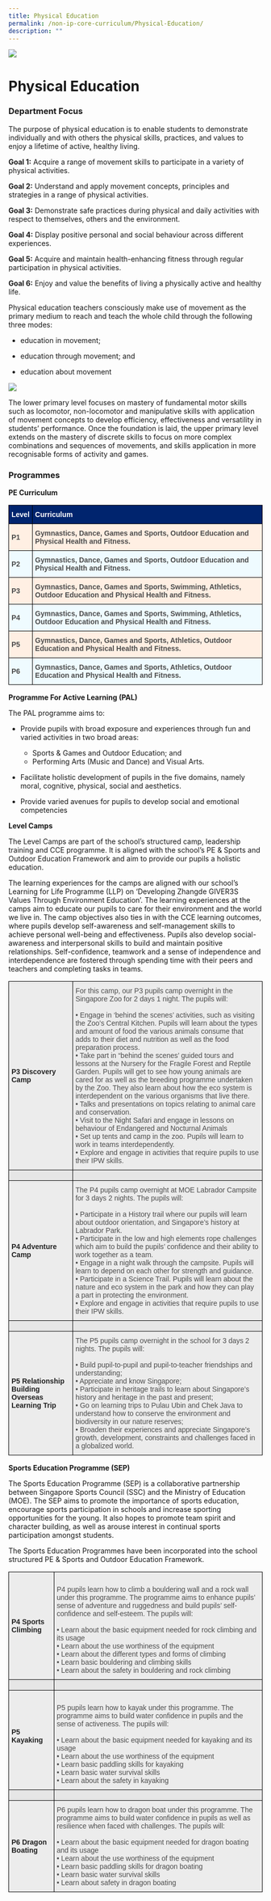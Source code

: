 ```yaml
---
title: Physical Education
permalink: /non-ip-core-curriculum/Physical-Education/
description: ""
---
```

![](/images/OurProgrammes1.png)

Physical Education
==================

  

### Department Focus

  

The purpose of physical education is to enable students to demonstrate individually and with others the physical skills, practices, and values to enjoy a lifetime of active, healthy living.

  

<b>Goal 1:</b> Acquire a range of movement skills to participate in a variety of physical activities.

  

<b>Goal 2:</b> Understand and apply movement concepts, principles and strategies in a range of physical activities.

  

<b>Goal 3:</b> Demonstrate safe practices during physical and daily activities with respect to themselves, others and the environment.

  

<b>Goal 4:</b> Display positive personal and social behaviour across different experiences.

  

<b>Goal 5:</b> Acquire and maintain health-enhancing fitness through regular participation in physical activities.

  

<b>Goal 6:</b> Enjoy and value the benefits of living a physically active and healthy life.


  

Physical education teachers consciously make use of movement as the primary medium to reach and teach the whole child through the following three modes:

  

*   education in movement;  
    
*   education through movement; and  
    
*   education about movement

![](/images/PE.png)

The lower primary level focuses on mastery of fundamental motor skills such as locomotor, non-locomotor and manipulative skills with application of movement concepts to develop efficiency, effectiveness and versatility in students’ performance. Once the foundation is laid, the upper primary level extends on the mastery of discrete skills to focus on more complex combinations and sequences of movements, and skills application in more recognisable forms of activity and games.

  

### Programmes

  

<b>PE Curriculum</b>

<style type="text/css">
.tg  {border-collapse:collapse;border-spacing:0;}
.tg td{border-color:black;border-style:solid;border-width:1px;font-family:Arial, sans-serif;font-size:14px;
  overflow:hidden;padding:10px 5px;word-break:normal;}
.tg th{border-color:black;border-style:solid;border-width:1px;font-family:Arial, sans-serif;font-size:14px;
  font-weight:normal;overflow:hidden;padding:10px 5px;word-break:normal;}
.tg .tg-jlxq{background-color:#00246E;color:#ffffff;font-weight:bold;text-align:left;vertical-align:middle}
.tg .tg-uy2r{background-color:#FFEFE3;color:#4C4C4C;font-weight:bold;text-align:left;vertical-align:middle}
.tg .tg-gryt{background-color:#EFFBFF;color:#4C4C4C;font-weight:bold;text-align:left;vertical-align:middle}
.tg .tg-m3wd{background-color:#FFEFE3;color:#4C4C4C;font-weight:bold;text-align:left;vertical-align:top}
.tg .tg-0gyz{background-color:#EFFBFF;color:#4C4C4C;font-weight:bold;text-align:left;vertical-align:top}
</style>
<table class="tg">
<thead>
  <tr>
    <th class="tg-jlxq"><span style="background-color:#00246E">Level </span></th>
    <th class="tg-jlxq"><span style="background-color:#00246E">Curriculum</span></th>
  </tr>
</thead>
<tbody>
  <tr>
    <td class="tg-uy2r"><span style="color:#4C4C4C;background-color:#FFEFE3">P1</span></td>
    <td class="tg-uy2r"><span style="color:#4C4C4C;background-color:#FFEFE3">Gymnastics, Dance, Games and Sports, Outdoor Education and Physical Health and Fitness.</span></td>
  </tr>
  <tr>
    <td class="tg-gryt"><span style="color:#4C4C4C;background-color:#EFFBFF">P2</span></td>
    <td class="tg-gryt"><span style="color:#4C4C4C;background-color:#EFFBFF">Gymnastics, Dance, Games and Sports, Outdoor Education and Physical Health and Fitness.</span></td>
  </tr>
  <tr>
    <td class="tg-uy2r"><span style="color:#4C4C4C;background-color:#FFEFE3"> P3</span></td>
    <td class="tg-m3wd">Gymnastics, Dance, Games and Sports, Swimming, Athletics, Outdoor Education and Physical Health and Fitness. <span style="color:#4C4C4C;background-color:#FFEFE3"> </span></td>
  </tr>
  <tr>
    <td class="tg-gryt"><span style="color:#4C4C4C;background-color:#EFFBFF"> P4 </span></td>
    <td class="tg-0gyz">Gymnastics, Dance, Games and Sports, Swimming, Athletics, Outdoor Education and Physical Health and Fitness. <span style="color:#4C4C4C;background-color:#EFFBFF"> </span></td>
  </tr>
  <tr>
    <td class="tg-uy2r"><span style="color:#4C4C4C;background-color:#FFEFE3"> P5</span></td>
    <td class="tg-m3wd">Gymnastics, Dance, Games and Sports, Athletics, Outdoor Education and Physical Health and Fitness.<span style="color:#4C4C4C;background-color:#FFEFE3"> </span></td>
  </tr>
  <tr>
    <td class="tg-gryt"><span style="color:#4C4C4C;background-color:#EFFBFF"> P6</span></td>
    <td class="tg-0gyz">Gymnastics, Dance, Games and Sports, Athletics, Outdoor Education and Physical Health and Fitness.<span style="color:#4C4C4C;background-color:#EFFBFF"> </span></td>
  </tr>
</tbody>
</table>


<b>Programme For Active Learning (PAL)</b>

  

The PAL programme aims to:

  

*   Provide pupils with broad exposure and experiences through fun and varied activities in two broad areas:

    *   Sports & Games and Outdoor Education; and
    *   Performing Arts (Music and Dance) and Visual Arts.

*   Facilitate holistic development of pupils in the five domains, namely moral, cognitive, physical, social and aesthetics.
*   Provide varied avenues for pupils to develop social and emotional competencies


<b>Level Camps</b>

  

The Level Camps are part of the school’s structured camp, leadership training and CCE programme. It is aligned with the school’s PE & Sports and Outdoor Education Framework and aim to provide our pupils a holistic education.

  

The learning experiences for the camps are aligned with our school’s Learning for Life Programme (LLP) on ‘Developing Zhangde GIVER3S Values Through Environment Education’. The learning experiences at the camps aim to educate our pupils to care for their environment and the world we live in. The camp objectives also ties in with the CCE learning outcomes, where pupils develop self-awareness and self-management skills to achieve personal well-being and effectiveness. Pupils also develop social-awareness and interpersonal skills to build and maintain positive relationships. Self-confidence, teamwork and a sense of independence and interdependence are fostered through spending time with their peers and teachers and completing tasks in teams.


<style type="text/css">
.tg  {border-collapse:collapse;border-spacing:0;}
.tg td{border-color:black;border-style:solid;border-width:1px;font-family:Arial, sans-serif;font-size:14px;
  overflow:hidden;padding:10px 5px;word-break:normal;}
.tg th{border-color:black;border-style:solid;border-width:1px;font-family:Arial, sans-serif;font-size:14px;
  font-weight:normal;overflow:hidden;padding:10px 5px;word-break:normal;}
.tg .tg-ajd5{background-color:#ECECEC;color:#4C4C4C;text-align:left;vertical-align:top}
.tg .tg-xyrl{background-color:#E6E6E6;color:#222;text-align:left;vertical-align:top}
.tg .tg-b4br{background-color:#ECECEC;color:#222;font-weight:bold;text-align:left;vertical-align:top}
</style>
<table class="tg">
<thead>
  <tr>
    <th class="tg-b4br"><br><br><br><br><br><br><br><br><br><br>P3 Discovery Camp</th>
    <th class="tg-ajd5">For this camp, our P3 pupils camp overnight in the Singapore Zoo for 2 days 1 night. The pupils will: <br><br>• Engage in ‘behind the scenes’ activities, such as visiting the Zoo’s Central Kitchen. Pupils will learn about the types and amount of food the various animals consume that adds to their diet and nutrition as well as the food preparation process.<br>• Take part in “behind the scenes’ guided tours and lessons at the Nursery for the Fragile Forest and Reptile Garden. Pupils will get to see how young animals are cared for as well as the breeding programme undertaken by the Zoo. They also learn about how the eco system is interdependent on the various organisms that live there.<br>• Talks and presentations on topics relating to animal care and conservation.<br>• Visit to the Night Safari and engage in lessons on behaviour of Endangered and Nocturnal Animals<br>• Set up tents and camp in the zoo. Pupils will learn to work in teams interdependently.<br>• Explore and engage in activities that require pupils to use their IPW skills.</th>
  </tr>
</thead>
<tbody>
  <tr>
    <td class="tg-xyrl"></td>
    <td class="tg-xyrl"></td>
  </tr>
  <tr>
    <td class="tg-b4br"><br><br><br><br><br><br><br>P4 Adventure Camp<br></td>
    <td class="tg-ajd5">The P4 pupils camp overnight at MOE Labrador Campsite for 3 days 2 nights. The pupils will: <br><br>• Participate in a History trail where our pupils will learn about outdoor orientation, and Singapore’s history at Labrador Park.<br>• Participate in the low and high elements rope challenges which aim to build the pupils’ confidence and their ability to work together as a team.<br>• Engage in a night walk through the campsite. Pupils will learn to depend on each other for strength and guidance.<br>• Participate in a Science Trail. Pupils will learn about the nature and eco system in the park and how they can play a part in protecting the environment.<br>• Explore and engage in activities that require pupils to use their IPW skills.</td>
  </tr>
  <tr>
    <td class="tg-xyrl"></td>
    <td class="tg-xyrl"></td>
  </tr>
  <tr>
    <td class="tg-b4br"><br><br><br><br><br>P5 Relationship Building Overseas Learning Trip<br></td>
    <td class="tg-ajd5">The P5 pupils camp overnight in the school for 3 days 2 nights. The pupils will: <br><br>• Build pupil-to-pupil and pupil-to-teacher friendships and understanding;<br>• Appreciate and know Singapore;<br>• Participate in heritage trails to learn about Singapore’s history and heritage in the past and present;<br>• Go on learning trips to Pulau Ubin and Chek Java to understand how to conserve the environment and biodiversity in our nature reserves;<br>• Broaden their experiences and appreciate Singapore’s growth, development, constraints and challenges faced in a globalized world.</td>
  </tr>
</tbody>
</table>


<b>Sports Education Programme (SEP)</b>

  

The Sports Education Programme (SEP) is a collaborative partnership between Singapore Sports Council (SSC) and the Ministry of Education (MOE). The SEP aims to promote the importance of sports education, encourage sports participation in schools and increase sporting opportunities for the young. It also hopes to promote team spirit and character building, as well as arouse interest in continual sports participation amongst students.

  

The Sports Education Programmes have been incorporated into the school structured PE & Sports and Outdoor Education Framework.

<style type="text/css">
.tg  {border-collapse:collapse;border-spacing:0;}
.tg td{border-color:black;border-style:solid;border-width:1px;font-family:Arial, sans-serif;font-size:14px;
  overflow:hidden;padding:10px 5px;word-break:normal;}
.tg th{border-color:black;border-style:solid;border-width:1px;font-family:Arial, sans-serif;font-size:14px;
  font-weight:normal;overflow:hidden;padding:10px 5px;word-break:normal;}
.tg .tg-ajd5{background-color:#ECECEC;color:#4C4C4C;text-align:left;vertical-align:top}
.tg .tg-xyrl{background-color:#E6E6E6;color:#222;text-align:left;vertical-align:top}
.tg .tg-b4br{background-color:#ECECEC;color:#222;font-weight:bold;text-align:left;vertical-align:top}
.tg .tg-rs0e{background-color:#E6E6E6;color:#222;font-weight:bold;text-align:left;vertical-align:top}
</style>
<table class="tg">
<thead>
  <tr>
    <th class="tg-b4br"><br><br><br><br><br>P4 Sports Climbing</th>
    <th class="tg-ajd5"><br>P4 pupils learn how to climb a bouldering wall and a rock wall under this programme. The programme aims to enhance pupils’ sense of adventure and ruggedness and build pupils’ self-confidence and self-esteem. The pupils will: <br><br>• Learn about the basic equipment needed for rock climbing and its usage<br>• Learn about the use worthiness of the equipment<br>• Learn about the different types and forms of climbing<br>• Learn basic bouldering and climbing skills<br>• Learn about the safety in bouldering and rock climbing</th>
  </tr>
</thead>
<tbody>
  <tr>
    <td class="tg-rs0e"></td>
    <td class="tg-xyrl"></td>
  </tr>
  <tr>
    <td class="tg-b4br"><br><br><br><br>P5 Kayaking<br></td>
    <td class="tg-ajd5"><br>P5 pupils learn how to kayak under this programme. The programme aims to build water confidence in pupils and the sense of activeness. The pupils will: <br><br>• Learn about the basic equipment needed for kayaking and its usage<br>• Learn about the use worthiness of the equipment<br>• Learn basic paddling skills for kayaking<br>• Learn basic water survival skills<br>• Learn about the safety in kayaking</td>
  </tr>
  <tr>
    <td class="tg-xyrl"></td>
    <td class="tg-xyrl"></td>
  </tr>
  <tr>
    <td class="tg-b4br"><br><br><br><br>P6 Dragon Boating<br></td>
    <td class="tg-ajd5">P6 pupils learn how to dragon boat under this programme. The programme aims to build water confidence in pupils as well as resilience when faced with challenges. The pupils will: <br><br>• Learn about the basic equipment needed for dragon boating and its usage<br>• Learn about the use worthiness of the equipment<br>• Learn basic paddling skills for dragon boating<br>• Learn basic water survival skills<br>• Learn about safety in dragon boating</td>
  </tr>
</tbody>
</table>